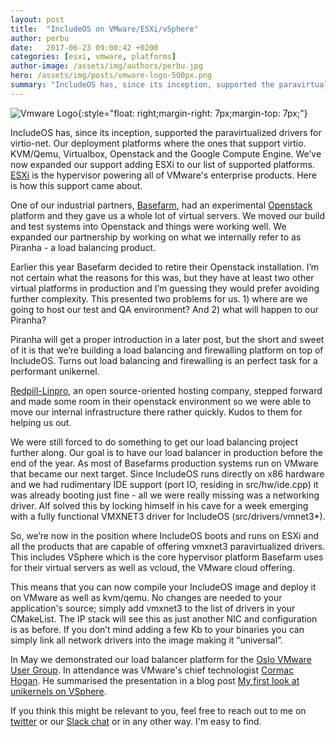 ```yaml
---
layout: post
title:  "IncludeOS on VMware/ESXi/vSphere"
author: perbu
date:   2017-06-23 09:00:42 +0200
categories: [esxi, vmware, platforms]
author-image: /assets/img/authors/perbu.jpg
hero: /assets/img/posts/vmware-logo-500px.png
summary: "IncludeOS has, since its inception, supported the paravirtualized drivers for virtio-net. Our deployment platforms where the ones that support virtio. KVM/Qemu, Virtualbox, Openstack and the Google Compute Engine.  We’ve now expanded our support adding ESXi to our list of supported platforms. ESXi is the hypervisor powering all of VMware's enterprise products. Here is how this support came about."
---
```


![Vmware Logo]({{site-url}}/assets/img/posts/vmware-logo-500px.png){:style="float: right;margin-right: 7px;margin-top: 7px;"}

IncludeOS has, since its inception, supported the paravirtualized drivers for virtio-net. Our deployment platforms where the ones that support virtio. KVM/Qemu, Virtualbox, Openstack and the Google Compute Engine.  We’ve now expanded our support adding ESXi to our list of supported platforms. [ESXi](https://www.vmware.com/products/vsphere-hypervisor.html) is the hypervisor powering all of VMware's enterprise products. Here is how this support came about.

One of our industrial partners, [Basefarm](http://www.basefarm.com), had an experimental [Openstack](https://www.openstack.org) platform and they gave us a whole lot of virtual servers. We moved our build and test systems into Openstack and things were working well. We expanded our partnership by working on what we internally refer to as Piranha - a load balancing product.

Earlier this year Basefarm decided to retire their Openstack installation. I’m not certain what the reasons for this was, but they have at least two other virtual platforms in production and I’m guessing they would prefer avoiding further complexity. This presented two problems for us. 1) where are we going to host our test and QA environment? And 2) what will happen to our Piranha?

Piranha will get a proper introduction in a later post, but the short and sweet of it is that we’re building a load balancing and firewalling platform on top of IncludeOS. Turns out load balancing and firewalling is an perfect task for a performant unikernel.

[Redpill-Linpro](https://www.redpill-linpro.com), an open source-oriented hosting company, stepped forward and made some room in their openstack environment so we were able to move our internal infrastructure there rather quickly. Kudos to them for helping us out.

We were still forced to do something to get our load balancing project further along. Our goal is to have our load balancer in production before the end of the year. As most of Basefarms production systems run on VMware that became our next target. Since IncludeOS runs directly on x86 hardware and we had rudimentary IDE support (port IO, residing in src/hw/ide.cpp)  it was already booting just fine - all we were really missing was a networking driver.  Alf solved this by locking himself in his cave for a week emerging with a fully functional VMXNET3 driver for IncludeOS (src/drivers/vmnet3*).

So, we’re now in the position where IncludeOS boots and runs on ESXi and all the products that are capable of offering vmxnet3 paravirtualized drivers. This includes VSphere which is the core hypervisor platform Basefarm uses for their virtual servers as well as vcloud, the VMware cloud offering.

This means that you can now compile your IncludeOS image and deploy it on VMware as well as kvm/qemu. No changes are needed to your application's source; simply add vmxnet3 to the list of drivers in your CMakeList. The IP stack will see this as just another NIC and configuration is as before. If you don’t mind adding a few Kb to your binaries you can simply link all network drivers into the image making it  “universal”.

In May we demonstrated our load balancer platform for the [Oslo VMware User Group](http://www.vmnug.no). In attendance was VMware's chief technologist [Cormac Hogan](http://cormachogan.com). He summarised the presentation in a blog post [My first look at unikernels on VSphere](http://cormachogan.com/2017/06/20/first-look-unikernels-vsphere/).

If you think this might be relevant to you, feel free to reach out to me on [twitter](https://www.twitter.com/perbu) or our [Slack chat](https://goo.gl/NXBVsc) or in any other way. I'm easy to find.
